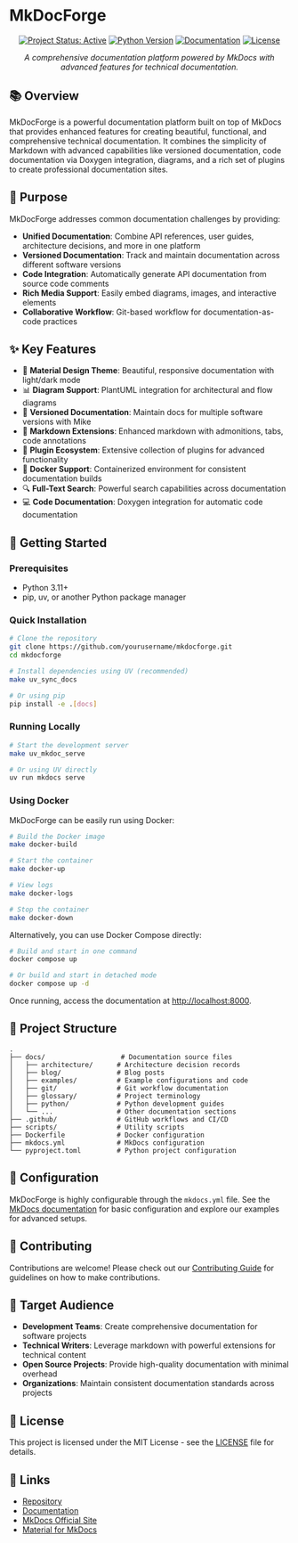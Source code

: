 # MkDocForge

<p align="center">
<a href="https://img.shields.io"><img src="https://img.shields.io/badge/Project%20Status-Active-green.svg" alt="Project Status: Active"></a>
<a href="https://www.python.org/downloads/"><img src="https://img.shields.io/badge/Python-3.11+-blue.svg" alt="Python Version"></a>
<a href="https://www.mkdocs.org"><img src="https://img.shields.io/badge/docs-mkdocs-blue.svg" alt="Documentation"></a>
<a href="LICENSE"><img src="https://img.shields.io/badge/License-MIT-yellow.svg" alt="License"></a>
</p>

<p align="center"><em>A comprehensive documentation platform powered by MkDocs with advanced features for technical documentation.</em></p>

## 📚 Overview

MkDocForge is a powerful documentation platform built on top of MkDocs that provides enhanced features for creating beautiful, functional, and comprehensive technical documentation. It combines the simplicity of Markdown with advanced capabilities like versioned documentation, code documentation via Doxygen integration, diagrams, and a rich set of plugins to create professional documentation sites.

## 🎯 Purpose

MkDocForge addresses common documentation challenges by providing:

- **Unified Documentation**: Combine API references, user guides, architecture decisions, and more in one platform
- **Versioned Documentation**: Track and maintain documentation across different software versions
- **Code Integration**: Automatically generate API documentation from source code comments
- **Rich Media Support**: Easily embed diagrams, images, and interactive elements
- **Collaborative Workflow**: Git-based workflow for documentation-as-code practices

## ✨ Key Features

- 🎨 **Material Design Theme**: Beautiful, responsive documentation with light/dark mode
- 📊 **Diagram Support**: PlantUML integration for architectural and flow diagrams
- 🔄 **Versioned Documentation**: Maintain docs for multiple software versions with Mike
- 📝 **Markdown Extensions**: Enhanced markdown with admonitions, tabs, code annotations
- 🧩 **Plugin Ecosystem**: Extensive collection of plugins for advanced functionality
- 🐳 **Docker Support**: Containerized environment for consistent documentation builds
- 🔍 **Full-Text Search**: Powerful search capabilities across documentation
- 💻 **Code Documentation**: Doxygen integration for automatic code documentation

## 🚀 Getting Started

### Prerequisites

- Python 3.11+
- pip, uv, or another Python package manager

### Quick Installation

```bash
# Clone the repository
git clone https://github.com/yourusername/mkdocforge.git
cd mkdocforge

# Install dependencies using UV (recommended)
make uv_sync_docs

# Or using pip
pip install -e .[docs]
```

### Running Locally

```bash
# Start the development server
make uv_mkdoc_serve

# Or using UV directly
uv run mkdocs serve
```

### Using Docker

MkDocForge can be easily run using Docker:

```bash
# Build the Docker image
make docker-build

# Start the container
make docker-up

# View logs
make docker-logs

# Stop the container
make docker-down
```

Alternatively, you can use Docker Compose directly:

```bash
# Build and start in one command
docker compose up

# Or build and start in detached mode
docker compose up -d
```

Once running, access the documentation at [http://localhost:8000](http://localhost:8000).

## 📁 Project Structure

```
.
├── docs/                   # Documentation source files
│   ├── architecture/      # Architecture decision records
│   ├── blog/              # Blog posts
│   ├── examples/          # Example configurations and code
│   ├── git/               # Git workflow documentation
│   ├── glossary/          # Project terminology
│   ├── python/            # Python development guides
│   └── ...                # Other documentation sections
├── .github/               # GitHub workflows and CI/CD
├── scripts/               # Utility scripts
├── Dockerfile             # Docker configuration
├── mkdocs.yml             # MkDocs configuration
└── pyproject.toml         # Python project configuration
```

## 🔧 Configuration

MkDocForge is highly configurable through the `mkdocs.yml` file. See the [MkDocs documentation](https://www.mkdocs.org/) for basic configuration and explore our examples for advanced setups.

## 🤝 Contributing

Contributions are welcome! Please check out our [Contributing Guide](docs/contributing.md) for guidelines on how to make contributions.

## 👥 Target Audience

- **Development Teams**: Create comprehensive documentation for software projects
- **Technical Writers**: Leverage markdown with powerful extensions for technical content
- **Open Source Projects**: Provide high-quality documentation with minimal overhead
- **Organizations**: Maintain consistent documentation standards across projects

## 📄 License

This project is licensed under the MIT License - see the [LICENSE](LICENSE) file for details.

## 🔗 Links

- [Repository](https://github.com/Mdevpro78/mkdocforge)
- [Documentation](https://mdevpro78.github.io/mkdocforge/)
- [MkDocs Official Site](https://www.mkdocs.org/)
- [Material for MkDocs](https://squidfunk.github.io/mkdocs-material/)
